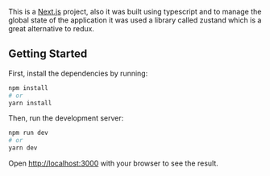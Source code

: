 This is a [Next.js](https://nextjs.org/) project, also it was built using typescript and to manage the global state of the application it was used a library called zustand which is a great alternative to redux.

## Getting Started

First, install the dependencies by running:
```bash
npm install
# or
yarn install
```

Then, run the development server:

```bash
npm run dev
# or
yarn dev
```

Open [http://localhost:3000](http://localhost:3000) with your browser to see the result.



